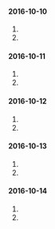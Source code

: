 #### 2016-10-10
1.  
2.  

#### 2016-10-11
1.  
2.  

#### 2016-10-12
1.  
2.  

#### 2016-10-13
1.  
2.  

#### 2016-10-14
1.  
2.  

